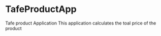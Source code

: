 # TafeProductApp
Tafe product Application
This application calculates the toal price of the product

